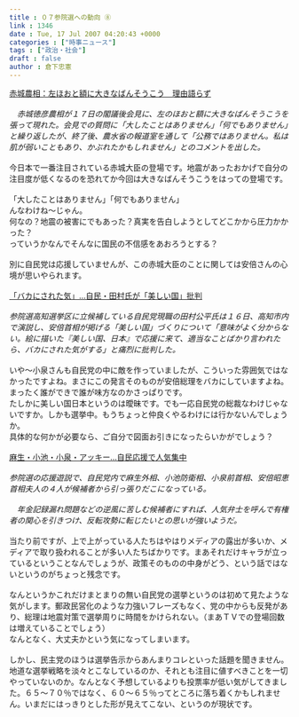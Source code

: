 ```yaml
---
title : ０７参院選への動向 ⑧
link : 1346
date : Tue, 17 Jul 2007 04:20:43 +0000
categories : ["時事ニュース"]
tags : ["政治・社会"]
draft : false
author : 倉下忠憲
---
```


<A HREF="http://www.mainichi-msn.co.jp/shakai/wadai/news/20070717k0000e010050000c.html" TARGET="_blank">赤城農相：左ほおと額に大きなばんそうこう　理由語らず</A><BR><BR><I>　赤城徳彦農相が１７日の閣議後会見に、左のほおと額に大きなばんそうこうを張って現れた。会見での質問に「大したことはありません」「何でもありません」と繰り返したが、終了後、農水省の報道室を通して「公務ではありません。私は肌が弱いこともあり、かぶれたかもしれません」とのコメントを出した。</I><BR><BR>今日本で一番注目されている赤城大臣の登場です。地震があったおかげで自分の注目度が低くなるのを恐れてか今回は大きなばんそうこうをはっての登場です。<BR><BR>「大したことはありません」「何でもありません」<BR>んなわけね～じゃん。<BR>何なの？地震の被害にでもあった？真実を告白しようとしてどこかから圧力かかった？<BR>っていうかなんでそんなに国民の不信感をあおろうとする？<BR><BR>別に自民党は応援していませんが、この赤城大臣のことに関しては安倍さんの心境が思いやられます。<BR><BR><A HREF="http://www.yomiuri.co.jp/election/sangiin2007/news/20070717ia02.htm" TARGET="_blank">「バカにされた気」…自民・田村氏が「美しい国」批判</A><BR><BR><I>参院選高知選挙区に立候補している自民党現職の田村公平氏は１６日、高知市内で演説し、安倍首相が掲げる「美しい国」づくりについて「意味がよく分からない。絵に描いた『美しい国、日本』で応援に来て、適当なことばかり言われたら、バカにされた気がする」と痛烈に批判した。</I><BR><BR>いや～小泉さんも自民党の中に敵を作っていましたが、こういった雰囲気ではなかったですよね。まさにこの発言そのものが安倍総理をバカにしていますよね。まったく誰ができで誰が味方なのかさっぱりです。<BR>たしかに美しい国日本というのは曖昧です。でも一応自民党の総裁なわけじゃないですか。しかも選挙中。もうちょっと仲良くやるわけには行かないんでしょうか。<BR>具体的な何かが必要なら、ご自分で図面お引きになったらいかがでしょう？<BR><BR><A HREF="http://www.yomiuri.co.jp/election/sangiin2007/news/20070717ia01.htm" TARGET="_blank">麻生・小池・小泉・アッキー…自民応援で人気集中</A><BR><BR><I>参院選の応援遊説で、自民党内で麻生外相、小池防衛相、小泉前首相、安倍昭恵首相夫人の４人が候補者から引っ張りだこになっている。<BR><BR>　年金記録漏れ問題などの逆風に苦しむ候補者にすれば、人気弁士を呼んで有権者の関心を引きつけ、反転攻勢に転じたいとの思いが強いようだ。</I><BR><BR>当たり前ですが、上で上がっている人たちはやはりメディアの露出が多いか、メディアで取り扱われることが多い人たちばかりです。まあそれだけキャラが立っているということなんでしょうが、政策そのものの中身がどう、という話ではないというのがちょっと残念です。<BR><BR>なんというかこれだけまとまりの無い自民党の選挙というのは初めて見たような気がします。郵政民営化のような力強いフレーズもなく、党の中からも反発があり、総理は地震対策で選挙周りに時間をかけられない。（まあＴＶでの登場回数は増えていることでしょう）<BR>なんとなく、大丈夫かという気になってしまいます。<BR><BR>しかし、民主党のほうは選挙告示からあんまりコレといった話題を聞きません。地道な選挙戦略を淡々とこなしているのか、それとも注目に値すべきことを一切やっていないのか。なんとなく予想しているよりも投票率が低い気がしてきました。６５～７０％ではなく、６０～６５％ってところに落ち着くかもしれません。いまだにはっきりとした形が見えてこない、というのが現状です。<BR><BR><BR><BR><br><br>
